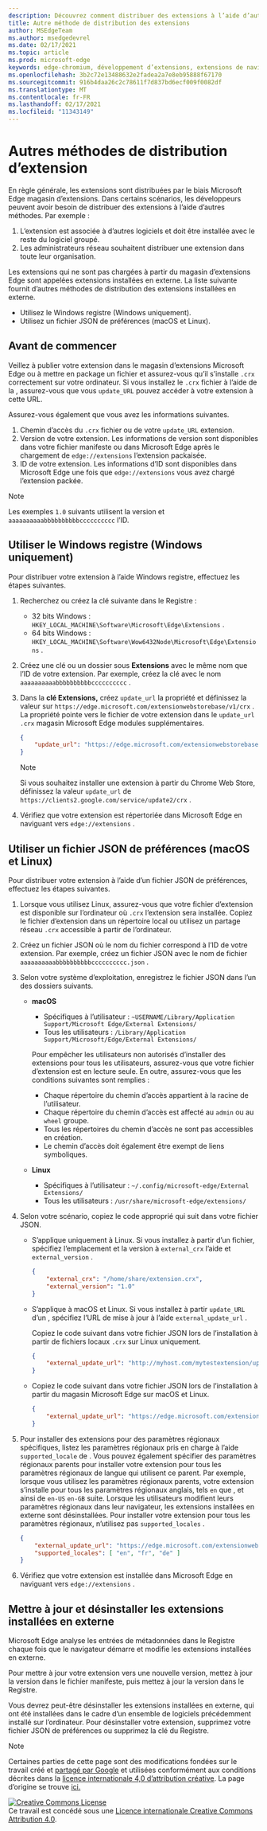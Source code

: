 ```yaml
---
description: Découvrez comment distribuer des extensions à l’aide d’autres méthodes qui n’utilisent pas de magasins vérifiés
title: Autre méthode de distribution des extensions
author: MSEdgeTeam
ms.author: msedgedevrel
ms.date: 02/17/2021
ms.topic: article
ms.prod: microsoft-edge
keywords: edge-chromium, développement d’extensions, extensions de navigateur, extensions, extensions, centre de partenaires, développeur
ms.openlocfilehash: 3b2c72e13488632e2fadea2a7e8eb95888f67170
ms.sourcegitcommit: 916b4daa26c2c78611f7d837bd6ecf009f0082df
ms.translationtype: MT
ms.contentlocale: fr-FR
ms.lasthandoff: 02/17/2021
ms.locfileid: "11343149"
---
```

# Autres méthodes de distribution d’extension  

En règle générale, les extensions sont distribuées par le biais Microsoft Edge magasin d’extensions. Dans certains scénarios, les développeurs peuvent avoir besoin de distribuer des extensions à l’aide d’autres méthodes. Par exemple :

1.  L’extension est associée à d’autres logiciels et doit être installée avec le reste du logiciel groupé.   
1.  Les administrateurs réseau souhaitent distribuer une extension dans toute leur organisation.   

Les extensions qui ne sont pas chargées à partir du magasin d’extensions Edge sont appelées extensions installées en externe. La liste suivante fournit d’autres méthodes de distribution des extensions installées en externe. 

*   Utilisez le Windows registre (Windows uniquement).  
*   Utilisez un fichier JSON de préférences (macOS et Linux).  
    
##  <a name="before-you-begin"></a>Avant de commencer  

Veillez à publier votre extension dans le magasin d’extensions Microsoft Edge ou à mettre en package un fichier et assurez-vous qu’il s’installe `.crx` correctement sur votre ordinateur.  Si vous installez le `.crx` fichier à l’aide de la , assurez-vous que vous `update_URL` pouvez accéder à votre extension à cette URL.  

Assurez-vous également que vous avez les informations suivantes.    

1.  Chemin d’accès du `.crx` fichier ou de votre `update_URL` extension.
1.  Version de votre extension.  Les informations de version sont disponibles dans votre fichier manifeste ou dans Microsoft Edge après le chargement de `edge://extensions` l’extension packaisée.   
1.  ID de votre extension.  Les informations d’ID sont disponibles dans Microsoft Edge une fois que `edge://extensions` vous avez chargé l’extension packée.  

> [!NOTE] 
> Les exemples `1.0` suivants utilisent la version et `aaaaaaaaaabbbbbbbbbbcccccccccc` l’ID.  

##  <a name="use-the-windows-registry-(windows-only)"></a>Utiliser le Windows registre (Windows uniquement)  

Pour distribuer votre extension à l’aide Windows registre, effectuez les étapes suivantes.

1.  Recherchez ou créez la clé suivante dans le Registre :  
    *   32 bits Windows : `HKEY_LOCAL_MACHINE\Software\Microsoft\Edge\Extensions` .  
    *   64 bits Windows : `HKEY_LOCAL_MACHINE\Software\Wow6432Node\Microsoft\Edge\Extensions` .  
1.  Créez une clé ou un dossier sous **Extensions** avec le même nom que l’ID de votre extension. Par exemple, créez la clé avec le nom `aaaaaaaaaabbbbbbbbbbcccccccccc` .  
1.  Dans la **clé Extensions,** créez `update_url` la propriété et définissez la valeur sur `https://edge.microsoft.com/extensionwebstorebase/v1/crx` .  La propriété pointe vers le fichier de votre extension dans le `update_url` `.crx` magasin Microsoft Edge modules supplémentaires.  

    ```json
    {
        "update_url": "https://edge.microsoft.com/extensionwebstorebase/v1/crx"
    }
    ```  
    
    > [!NOTE]
    > Si vous souhaitez installer une extension à partir du Chrome Web Store, définissez la valeur `update_url` de `https://clients2.google.com/service/update2/crx` .  
  
1.  Vérifiez que votre extension est répertoriée dans Microsoft Edge en naviguant vers `edge://extensions` .  

##  <a name="use-a-preferences-json-file-(macos-and-linux)"></a>Utiliser un fichier JSON de préférences (macOS et Linux)  

Pour distribuer votre extension à l’aide d’un fichier JSON de préférences, effectuez les étapes suivantes.

1.  Lorsque vous utilisez Linux, assurez-vous que votre fichier d’extension est disponible sur l’ordinateur où `.crx` l’extension sera installée. Copiez le fichier d’extension dans un répertoire local ou utilisez un partage réseau `.crx` accessible à partir de l’ordinateur. 
1.  Créez un fichier JSON où le nom du fichier correspond à l’ID de votre extension. Par exemple, créez un fichier JSON avec le nom de fichier `aaaaaaaaaabbbbbbbbbbcccccccccc.json` .  
1.  Selon votre système d’exploitation, enregistrez le fichier JSON dans l’un des dossiers suivants.   
    *   **macOS**  
        *   Spécifiques à l’utilisateur : `~USERNAME/Library/Application Support/Microsoft Edge/External Extensions/`  
        *   Tous les utilisateurs : `/Library/Application Support/Microsoft/Edge/External Extensions/`  
        
        Pour empêcher les utilisateurs non autorisés d’installer des extensions pour tous les utilisateurs, assurez-vous que votre fichier d’extension est en lecture seule. En outre, assurez-vous que les conditions suivantes sont remplies :
        
        *   Chaque répertoire du chemin d’accès appartient à la racine de l’utilisateur.  
        *   Chaque répertoire du chemin d’accès est affecté au `admin` ou au `wheel` groupe.  
        *   Tous les répertoires du chemin d’accès ne sont pas accessibles en création.  
        *   Le chemin d’accès doit également être exempt de liens symboliques.  
        
    *   **Linux**  
        *   Spécifiques à l’utilisateur : `~/.config/microsoft-edge/External Extensions/`  
        *   Tous les utilisateurs : `/usr/share/microsoft-edge/extensions/`  
1.  Selon votre scénario, copiez le code approprié qui suit dans votre fichier JSON. 
    *   S’applique uniquement à Linux. Si vous installez à partir d’un fichier, spécifiez l’emplacement et la version à `external_crx` l’aide et `external_version` .  
            
        ```json
        {
            "external_crx": "/home/share/extension.crx",
            "external_version": "1.0"
        }
        ```  

    *   S’applique à macOS et Linux. Si vous installez à partir `update_URL` d’un , spécifiez l’URL de mise à jour à l’aide `external_update_url` . 
        
        Copiez le code suivant dans votre fichier JSON lors de l’installation à partir de fichiers locaux `.crx` sur Linux uniquement.  
    
        ```json
        {
            "external_update_url": "http://myhost.com/mytestextension/updates.xml"
        }
        ```  
 
    *  Copiez le code suivant dans votre fichier JSON lors de l’installation à partir du magasin Microsoft Edge sur macOS et Linux.
    
        ```json
        {
            "external_update_url": "https://edge.microsoft.com/extensionwebstorebase/v1/crx"
        }
        ```  
    
1.  Pour installer des extensions pour des paramètres régionaux spécifiques, listez les paramètres régionaux pris en charge à l’aide `supported_locale` de .  Vous pouvez également spécifier des paramètres régionaux parents pour installer votre extension pour tous les paramètres régionaux de langue qui utilisent ce parent. Par exemple, lorsque vous utilisez les paramètres régionaux parents, votre extension s’installe pour tous les paramètres régionaux anglais, tels `en` que , et ainsi de `en-US` `en-GB` suite.  Lorsque les utilisateurs modifient leurs paramètres régionaux dans leur navigateur, les extensions installées en externe sont désinstallées.  Pour installer votre extension pour tous les paramètres régionaux, n’utilisez pas `supported_locales` .  

    ```json
    {
        "external_update_url": "https://edge.microsoft.com/extensionwebstorebase/v1/crx",
        "supported_locales": [ "en", "fr", "de" ]
    }
    ```  

1.  Vérifiez que votre extension est installée dans Microsoft Edge en naviguant vers `edge://extensions` .  

##  <a name="update-and-uninstall-externally-installed-extensions"></a>Mettre à jour et désinstaller les extensions installées en externe

Microsoft Edge analyse les entrées de métadonnées dans le Registre chaque fois que le navigateur démarre et modifie les extensions installées en externe.  

Pour mettre à jour votre extension vers une nouvelle version, mettez à jour la version dans le fichier manifeste, puis mettez à jour la version dans le Registre.  

Vous devrez peut-être désinstaller les extensions installées en externe, qui ont été installées dans le cadre d’un ensemble de logiciels précédemment installé sur l’ordinateur.  Pour désinstaller votre extension, supprimez votre fichier JSON de préférences ou supprimez la clé du Registre.   

<!-- links -->  

> [!NOTE]
> Certaines parties de cette page sont des modifications fondées sur le travail créé et [partagé par Google][GoogleSitePolicies] et utilisées conformément aux conditions décrites dans la [licence internationale 4,0 d’attribution créative][CCA4IL].  La page d’origine se trouve [ici.](https://developer.chrome.com/apps/external_extensions)  

[![Creative Commons License][CCby4Image]][CCA4IL]  
Ce travail est concédé sous une [Licence internationale Creative Commons Attribution 4.0][CCA4IL].  

[CCA4IL]: https://creativecommons.org/licenses/by/4.0  
[CCby4Image]: https://i.creativecommons.org/l/by/4.0/88x31.png  
[GoogleSitePolicies]: https://developers.google.com/terms/site-policies  
